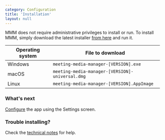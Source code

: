 ```yaml
---
category: Configuration
title: 'Installation'
layout: null
---
```


MMM does not require administrative privileges to install or run. To install MMM, simply download the latest installer <a href="https://github.com/sircharlo/meeting-media-manager/releases/latest" target="_blank">from here</a> and run it.

| Operating system  | File to download |
| ------------- | ------------- |
| Windows  | `meeting-media-manager-[VERSION].exe`  |
| macOS  | `meeting-media-manager-[VERSION]-universal.dmg`  |
| Linux  | `meeting-media-manager-[VERSION].AppImage`  |


### What's next

[Configure](#/configuration) the app using the Settings screen.


### Trouble installing?

Check the [technical notes](#/usage-notes) for help.
